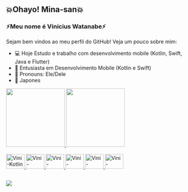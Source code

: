 ## 💥Ohayo! Mina-san💥 

### ⚡️Meu nome é Vinicius Watanabe⚡️

Sejam bem vindos ao meu perfil do GitHub! Veja um pouco sobre mim:

- 💻 Hoje Estudo e trabalho com desenvolvimento mobile (Kotlin, Swift, Java e Flutter)
- 📖 Entusiasta em Desenvolvimento Mobile (Kotlin e Swift)
- 🤖 Pronouns: Ele/Dele
- 🥷 Japones

<div>
    <a href="http://beacons.ia/V1n1c1us-k-s-W4t4n4b3">
    <img height="160em" src="http://github-readme-stats.vercel.app/api?username=V1n1c1us-k-s-W4t4n4b3&show_icons=true&theme=dark&include_all_commits=true&count_private=true"/>
    <img height="160em" src="http://github-readme-stats.vercel.app/api/top-langs/?username=V1n1c1us-k-s-W4t4n4b3&layout=compact&langs_count=16&theme=dark"/>
</div>
    <div style="display: inline_block"><br>
    <img aling="center" alt="Vini-Kotlin" height="40" width="50" src="https://devicon-website.vercel.app/api/kotlin/original.svg">
    <img aling="center" alt="Vini-AndroidStudio" height="40" width="50" src="https://devicon-website.vercel.app/api/androidstudio/original.svg">
    <img aling="center" alt="Vini-AndroidStudio" height="40" width="50" src="https://devicon-website.vercel.app/api/swift/original.svg">
    <img aling="center" alt="Vini-AndroidStudio" height="40" width="50" src="https://devicon-website.vercel.app/api/java/original.svg">
    <img aling="center" alt="Vini-AndroidStudio" height="40" width="50" src="https://devicon-website.vercel.app/api/flutter/original.svg">
    <img aling="center" alt="Vini-AndroidStudio" height="40" width="50" src="https://devicon-website.vercel.app/api/dart/original.svg">
        
</div>    
          
   ## 
   
<div>
  <a href="https://www.linkedin.com/in/vinicius-watanabe/" target="_blank"><img src="https://img.shields.io/badge/LinkedIn-0077B5?style=for-the-badge&logo=linkedin&logoColor=white" target="_blank"/></a>
</div>        
